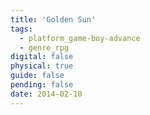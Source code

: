 ```yaml
---
title: 'Golden Sun'
tags:
  - platform_game-boy-advance
  - genre_rpg
digital: false
physical: true
guide: false
pending: false
date: 2014-02-10
---
```

